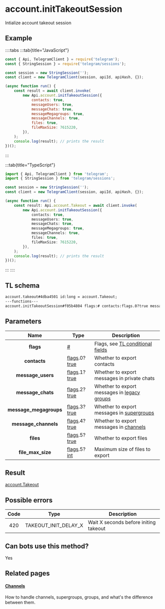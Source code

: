 # account.initTakeoutSession

Intialize account takeout session

## Example

::::tabs
:::tab{title="JavaScript"}

```js
const { Api, TelegramClient } = require('telegram');
const { StringSession } = require('telegram/sessions');

const session = new StringSession('');
const client = new TelegramClient(session, apiId, apiHash, {});

(async function run() {
    const result = await client.invoke(
        new Api.account.initTakeoutSession({
            contacts: true,
            messageUsers: true,
            messageChats: true,
            messageMegagroups: true,
            messageChannels: true,
            files: true,
            fileMaxSize: 7615220,
        }),
    );
    console.log(result); // prints the result
})();
```

:::

:::tab{title="TypeScript"}

```ts
import { Api, TelegramClient } from 'telegram';
import { StringSession } from 'telegram/sessions';

const session = new StringSession('');
const client = new TelegramClient(session, apiId, apiHash, {});

(async function run() {
    const result: Api.account.Takeout = await client.invoke(
        new Api.account.initTakeoutSession({
            contacts: true,
            messageUsers: true,
            messageChats: true,
            messageMegagroups: true,
            messageChannels: true,
            files: true,
            fileMaxSize: 7615220,
        }),
    );
    console.log(result); // prints the result
})();
```

:::
::::

## TL schema

```txt
account.takeout#4dba4501 id:long = account.Takeout;
---functions---
account.initTakeoutSession#f05b4804 flags:# contacts:flags.0?true message_users:flags.1?true message_chats:flags.2?true message_megagroups:flags.3?true message_channels:flags.4?true files:flags.5?true file_max_size:flags.5?int = account.Takeout;
```

## Parameters

|          Name          | Type                                                                                                                              | Description                                                                                             |
| :--------------------: | --------------------------------------------------------------------------------------------------------------------------------- | ------------------------------------------------------------------------------------------------------- |
|       **flags**        | [#](https://core.telegram.org/type/%23)                                                                                           | Flags, see [TL conditional fields](https://core.telegram.org/mtproto/TL-combinators#conditional-fields) |
|      **contacts**      | [flags](https://core.telegram.org/mtproto/TL-combinators#conditional-fields).0?[true](https://core.telegram.org/constructor/true) | Whether to export contacts                                                                              |
|   **message_users**    | [flags](https://core.telegram.org/mtproto/TL-combinators#conditional-fields).1?[true](https://core.telegram.org/constructor/true) | Whether to export messages in private chats                                                             |
|   **message_chats**    | [flags](https://core.telegram.org/mtproto/TL-combinators#conditional-fields).2?[true](https://core.telegram.org/constructor/true) | Whether to export messages in [legacy groups](https://core.telegram.org/api/channel)                    |
| **message_megagroups** | [flags](https://core.telegram.org/mtproto/TL-combinators#conditional-fields).3?[true](https://core.telegram.org/constructor/true) | Whether to export messages in [supergroups](https://core.telegram.org/api/channel)                      |
|  **message_channels**  | [flags](https://core.telegram.org/mtproto/TL-combinators#conditional-fields).4?[true](https://core.telegram.org/constructor/true) | Whether to export messages in [channels](https://core.telegram.org/api/channel)                         |
|       **files**        | [flags](https://core.telegram.org/mtproto/TL-combinators#conditional-fields).5?[true](https://core.telegram.org/constructor/true) | Whether to export files                                                                                 |
|   **file_max_size**    | [flags](https://core.telegram.org/mtproto/TL-combinators#conditional-fields).5?[int](https://core.telegram.org/type/int)          | Maximum size of files to export                                                                         |

## Result

[account.Takeout](https://core.telegram.org/type/account.Takeout)

## Possible errors

| Code | Type                 | Description                           |
| :--: | -------------------- | ------------------------------------- |
| 420  | TAKEOUT_INIT_DELAY_X | Wait X seconds before initing takeout |

## Can bots use this method?

Yes

## Related pages

#### [Channels](https://core.telegram.org/api/channel)

How to handle channels, supergroups, groups, and what's the difference between them.
